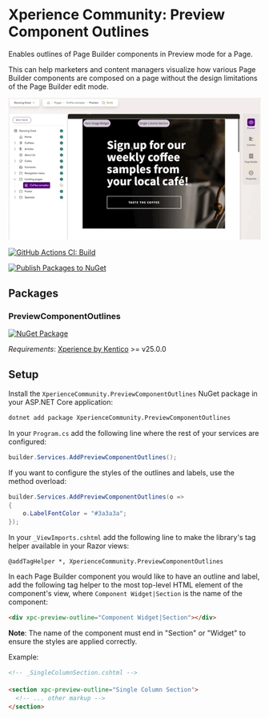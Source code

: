 # Xperience Community: Preview Component Outlines

Enables outlines of Page Builder components in Preview mode for a Page.

This can help marketers and content managers visualize how various Page Builder components are composed on a page without the design limitations of the Page Builder edit mode.

![Outlines and labels of Page Builder components in Preview mode](https://raw.githubusercontent.com/seangwright/xperience-community-preview-component-outlines/main/images/outlines.gif)

[![GitHub Actions CI: Build](https://github.com/seangwright/xperience-community-preview-component-outlines/actions/workflows/ci.yml/badge.svg?branch=main)](https://github.com/seangwright/xperience-community-preview-component-outlines/actions/workflows/ci.yml)

[![Publish Packages to NuGet](https://github.com/seangwright/xperience-community-preview-component-outlines/actions/workflows/publish.yml/badge.svg?branch=main)](https://github.com/seangwright/xperience-community-preview-component-outlines/actions/workflows/publish.yml)

## Packages

### PreviewComponentOutlines

[![NuGet Package](https://img.shields.io/nuget/v/XperienceCommunity.PreviewComponentOutlines.svg)](https://www.nuget.org/packages/XperienceCommunity.PreviewComponentOutlines)

_Requirements_: [Xperience by Kentico](https://docs.xperience.io/xp) >= v25.0.0

## Setup

Install the `XperienceCommunity.PreviewComponentOutlines` NuGet package in your ASP.NET Core application:

```bash
dotnet add package XperienceCommunity.PreviewComponentOutlines
```

In your `Program.cs` add the following line where the rest of your services are configured:

```csharp
builder.Services.AddPreviewComponentOutlines();
```

If you want to configure the styles of the outlines and labels, use the method overload:

```csharp
builder.Services.AddPreviewComponentOutlines(o =>
{
    o.LabelFontColor = "#3a3a3a";
});
```

In your `_ViewImports.cshtml` add the following line to make the library's tag helper available in your Razor views:

```razor
@addTagHelper *, XperienceCommunity.PreviewComponentOutlines
```

In each Page Builder component you would like to have an outline and label, add the following tag helper to the most top-level HTML element of the component's view, where `Component Widget|Section` is the name of the component:

```html
<div xpc-preview-outline="Component Widget|Section"></div>
```

**Note**: The name of the component must end in "Section" or "Widget" to ensure the styles are applied correctly.

Example:

```html
<!-- _SingleColumnSection.cshtml -->

<section xpc-preview-outline="Single Column Section">
  <!-- ... other markup -->
</section>
```
